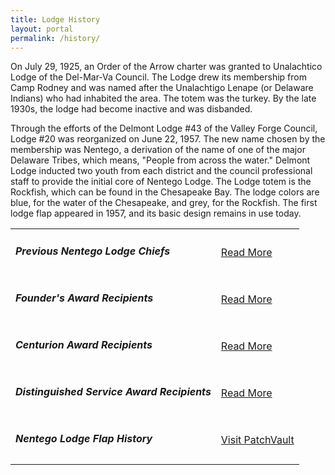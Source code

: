 ```yaml
---
title: Lodge History
layout: portal
permalink: /history/
---
```


On July 29, 1925, an Order of the Arrow charter was granted to Unalachtico Lodge of the Del-Mar-Va Council. The Lodge drew its membership from Camp Rodney and was named after the Unalachtigo Lenape (or Delaware Indians) who had inhabited the area. The totem was the turkey. By the late 1930s, the lodge had become inactive and was disbanded.

Through the efforts of the Delmont Lodge #43 of the Valley Forge Council, Lodge #20 was reorganized on June 22, 1957. The new name chosen by the membership was Nentego, a derivation of the name of one of the major Delaware Tribes, which means, "People from across the water." Delmont Lodge inducted two youth from each district and the council professional staff to provide the initial core of Nentego Lodge. The Lodge totem is the Rockfish, which can be found in the Chesapeake Bay. The lodge colors are blue, for the water of the Chesapeake, and grey, for the Rockfish. The first lodge flap appeared in 1957, and its basic design remains in use today.

<table class="table">
  <tr>
    <td class="align-middle"><h5 class="my-0">Previous Nentego Lodge Chiefs</h5></td>
    <td class="align-middle text-md-right"><a class="btn btn-primary" href="/history/chiefs">Read More</a></td>
  </tr>
  <tr>
    <td class="align-middle"><h5 class="my-0">Founder's Award Recipients</h5></td>
    <td class="align-middle text-md-right"><a class="btn btn-primary" href="/history/awards/founders">Read More</a></td>
  </tr>
  <tr>
    <td class="align-middle"><h5 class="my-0">Centurion Award Recipients</h5></td>
    <td class="align-middle text-md-right"><a class="btn btn-primary" href="/history/awards/centurion">Read More</a></td>
  </tr>
  <tr>
    <td class="align-middle"><h5 class="my-0">Distinguished Service Award Recipients</h5></td>
    <td class="align-middle text-md-right"><a class="btn btn-primary" href="/history/awards/dsa">Read More</a></td>
  </tr>
  <tr>
    <td class="align-middle"><h5 class="my-0">Nentego Lodge Flap History</h5></td>
    <td class="align-middle text-md-right"><a class="btn btn-primary" href="https://patchvault.org/lodges/20b-nentego">Visit PatchVault</a></td>
  </tr>
</table>
